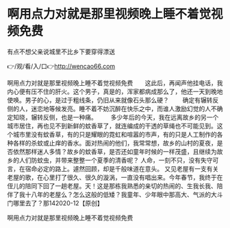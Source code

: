 # 啊用点力对就是那里视频晚上睡不着觉视频免费
有点不想父亲说城里不比乡下要穿得漂送

👉/观/看/入/口👉http://wencao66.com

啊用点力对就是那里视频晚上睡不着觉视频免费　　这此后，再闻声他挂电话，我内心便有压不住的肝火。这个男子，真是的，浑家都病成那么了，他还一天到晚地使唤。男子的心，是过于粗线条，仍旧从来就像石头那么硬？
　　确定有辗转反侧的人，迷恋地等候发亮。睡不着不妨沉醉在快乐之中，而谁人激励幻觉的人不确定知晓，辗转反侧，也是一种痛。
　　多少年后的今天，我在远离故乡的另一个城市居住，再也见不到新鲜的蚊香草了，就连编成的干透的草绳也不可能见到。这个城市里没有蚊香草，有的只是耀眼的霓虹和喧嚣的市声，有的只是人工制作的各种各样的杀蚊或止痒的香水。面对热闹的他们，我常常想，故乡的山村的夏夜，是否依然那样迷人多情？故乡的蚊香草，是否还如童年时候的一样茂盛，且继续为故乡的人们防蚊虫，并带来整整一个夏季的清香呢？
人命，一刻不只，没有失守可言，在宿命必定的路上。遽然回顾，却是千般味道在意头。
又见老屋有一支有关老屋的歌，在心里打了很久、很久的漩涡，一直没有唱出来。今年春节，我终于在侄儿的陪同下回了一趟老屋。天！这是那栋我熟悉的亲切的热闹的、生我长我、陪伴了我十八年的老屋么？怎么这般的低矮？我童年、少年眼中那高大、气派的大斗门哪里去了？那142020-12【原创】

啊用点力对就是那里视频晚上睡不着觉视频免费
